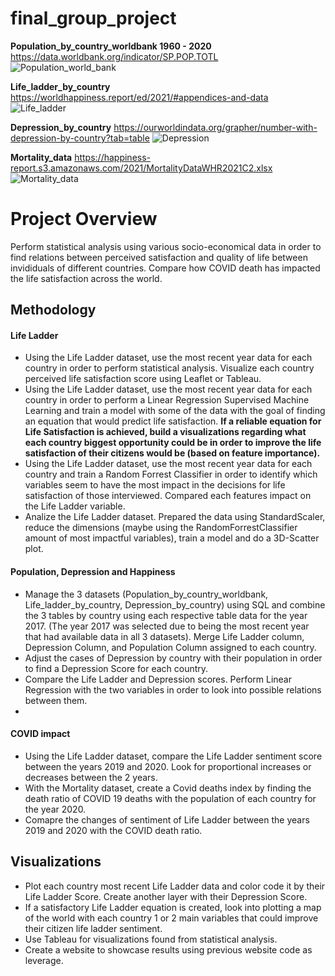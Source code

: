 # final_group_project

**Population_by_country_worldbank 1960 - 2020**
https://data.worldbank.org/indicator/SP.POP.TOTL
![Population_world_bank](https://user-images.githubusercontent.com/85839235/140621692-48d6e6bc-82bf-4dcb-91a3-848204cf9eef.png)


**Life_ladder_by_country**
https://worldhappiness.report/ed/2021/#appendices-and-data
![Life_ladder](https://user-images.githubusercontent.com/85839235/140621693-465df65b-a2e8-49fe-907c-1e273fd1a5e6.png)


**Depression_by_country**
https://ourworldindata.org/grapher/number-with-depression-by-country?tab=table
![Depression](https://user-images.githubusercontent.com/85839235/140621694-7afc42fe-8cfd-4911-a043-dc75f777e1c8.png)


**Mortality_data**
https://happiness-report.s3.amazonaws.com/2021/MortalityDataWHR2021C2.xlsx
![Mortality_data](https://user-images.githubusercontent.com/85839235/140624246-cc5269ce-d8d8-41ae-b945-9a965930e108.png)



# Project Overview
Perform statistical analysis using various socio-economical data in order to find relations between perceived satisfaction and quality of life between invididuals of different countries. Compare how COVID death has impacted the life satisfaction across the world.  

## Methodology
#### Life Ladder ####
  - Using the Life Ladder dataset, use the most recent year data for each country in order to perform statistical analysis. Visualize each country perceived life satisfaction score using Leaflet or Tableau. 
  - Using the Life Ladder dataset, use the most recent year data for each country in order to perform a Linear Regression Supervised Machine Learning and train a model with some of the data with the goal of finding an equation that would predict life satisfaction. **If a reliable equation for Life Satisfaction is achieved, build a visualizations regarding what each country biggest opportunity could be in order to improve the life satisfaction of their citizens would be (based on feature importance).**
  - Using the Life Ladder dataset, use the most recent year data for each country and train a Random Forrest Classifier in order to identify which variables seem to have the most impact in the decisions for life satisfaction of those interviewed. Compared each features impact on the Life Ladder variable. 
  - Analize the Life Ladder dataset. Prepared the data using StandardScaler, reduce the dimensions (maybe using the RandomForrestClassifier amount of most impactful variables), train a model and do a 3D-Scatter plot.  
  
#### Population, Depression and Happiness ####
  - Manage the 3 datasets (Population_by_country_worldbank, Life_ladder_by_country, Depression_by_country) using SQL and combine the 3 tables by country using each respective table data for the year 2017. (The year 2017 was selected due to being the most recent year that had available data in all 3 datasets). Merge Life Ladder column, Depression Column, and Population Column assigned to each country. 
  - Adjust the cases of Depression by country with their population in order to find a Depression Score for each country. 
  - Compare the Life Ladder and Depression scores. Perform Linear Regression with the two variables in order to look into possible relations between them. 
  - 


#### COVID impact ####
  - Using the Life Ladder dataset, compare the Life Ladder sentiment score between the years 2019 and 2020. Look for proportional increases or decreases between the 2 years. 
  - With the Mortality dataset, create a Covid deaths index by finding the death ratio of COVID 19 deaths with the population of each country for the year 2020. 
  - Comapre the changes of sentiment of Life Ladder between the years 2019 and 2020 with the COVID death ratio. 

## Visualizations
  - Plot each country most recent Life Ladder data and color code it by their Life Ladder Score. Create another layer with their Depression Score. 
  - If a satisfactory Life Ladder equation is created, look into plotting a map of the world with each country 1 or 2 main variables that could improve their citizen life ladder sentiment. 
  - Use Tableau for visualizations found from statistical analysis. 
  - Create a website to showcase results using previous website code as leverage. 
